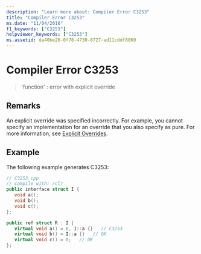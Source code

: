 ```yaml
---
description: "Learn more about: Compiler Error C3253"
title: "Compiler Error C3253"
ms.date: "11/04/2016"
f1_keywords: ["C3253"]
helpviewer_keywords: ["C3253"]
ms.assetid: da40be26-0f78-4730-8727-ad11cddf8869
---
```

# Compiler Error C3253

> 'function' : error with explicit override

## Remarks

An explicit override was specified incorrectly. For example, you cannot specify an implementation for an override that you also specify as pure. For more information, see [Explicit Overrides](../../extensions/explicit-overrides-cpp-component-extensions.md).

## Example

The following example generates C3253:

```cpp
// C3253.cpp
// compile with: /clr
public interface struct I {
   void a();
   void b();
   void c();
};

public ref struct R : I {
   virtual void a() = 0, I::a {}   // C3253
   virtual void b() = I::a {}   // OK
   virtual void c() = 0;   // OK
};
```
